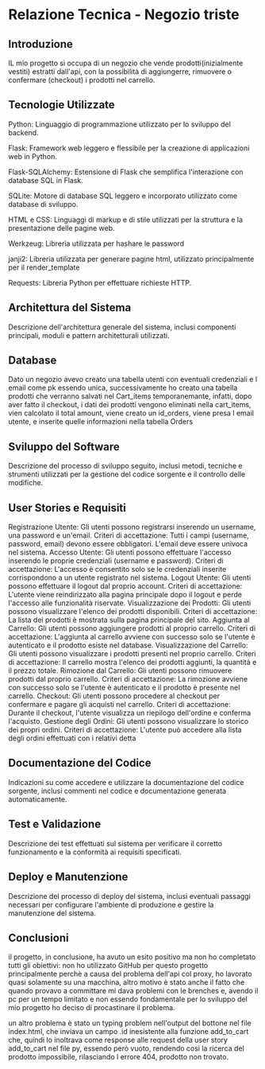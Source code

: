 # Relazione Tecnica - Negozio triste

## Introduzione
IL mio progetto si occupa di un negozio che vende prodotti(inizialmente vestiti) estratti dall'api, con la possibilità di aggiungerre, rimuovere o confermare (checkout) i prodotti nel carrello.
## Tecnologie Utilizzate

Python: Linguaggio di programmazione utilizzato per lo sviluppo del backend.

Flask: Framework web leggero e flessibile per la creazione di applicazioni web in Python.

Flask-SQLAlchemy: Estensione di Flask che semplifica l'interazione con database SQL in Flask.

SQLite: Motore di database SQL leggero e incorporato utilizzato come database di sviluppo.

HTML e CSS: Linguaggi di markup e di stile utilizzati per la struttura e la presentazione delle pagine web.

Werkzeug: Libreria utilizzata per hashare le password

janji2: Libreria utilizzata per generare pagine html, utilizzato principalmente per il render_template

Requests: Libreria Python per effettuare richieste HTTP.

## Architettura del Sistema
Descrizione dell'architettura generale del sistema, inclusi componenti principali, moduli e pattern architetturali utilizzati.
## Database
Dato un negozio avevo creato una tabella utenti con eventuali credenziali e l email come pk essendo unica, successivamente ho creato una tabella prodotti che verranno salvati nel Cart_items temporanemante, infatti, dopo aver fatto il checkout, i dati dei prodotti vengono eliminati nella cart_items, vien calcolato il total amount, viene creato un id_orders, viene presa l email utente, e inserite quelle informazioni nella tabella Orders

## Sviluppo del Software
Descrizione del processo di sviluppo seguito, inclusi metodi, tecniche e strumenti utilizzati per la gestione del codice sorgente e il controllo delle modifiche.

## User Stories e Requisiti
Registrazione Utente:
Gli utenti possono registrarsi inserendo un username, una password e un'email.
Criteri di accettazione: Tutti i campi (username, password, email) devono essere obbligatori. L'email deve essere univoca nel sistema.
Accesso Utente:
Gli utenti possono effettuare l'accesso inserendo le proprie credenziali (username e password).
Criteri di accettazione: L'accesso è consentito solo se le credenziali inserite corrispondono a un utente registrato nel sistema.
Logout Utente:
Gli utenti possono effettuare il logout dal proprio account.
Criteri di accettazione: L'utente viene reindirizzato alla pagina principale dopo il logout e perde l'accesso alle funzionalità riservate.
Visualizzazione dei Prodotti:
Gli utenti possono visualizzare l'elenco dei prodotti disponibili.
Criteri di accettazione: La lista dei prodotti è mostrata sulla pagina principale del sito.
Aggiunta al Carrello:
Gli utenti possono aggiungere prodotti al proprio carrello.
Criteri di accettazione: L'aggiunta al carrello avviene con successo solo se l'utente è autenticato e il prodotto esiste nel database.
Visualizzazione del Carrello:
Gli utenti possono visualizzare i prodotti presenti nel proprio carrello.
Criteri di accettazione: Il carrello mostra l'elenco dei prodotti aggiunti, la quantità e il prezzo totale.
Rimozione dal Carrello:
Gli utenti possono rimuovere prodotti dal proprio carrello.
Criteri di accettazione: La rimozione avviene con successo solo se l'utente è autenticato e il prodotto è presente nel carrello.
Checkout:
Gli utenti possono procedere al checkout per confermare e pagare gli acquisti nel carrello.
Criteri di accettazione: Durante il checkout, l'utente visualizza un riepilogo dell'ordine e conferma l'acquisto.
Gestione degli Ordini:
Gli utenti possono visualizzare lo storico dei propri ordini.
Criteri di accettazione: L'utente può accedere alla lista degli ordini effettuati con i relativi detta

## Documentazione del Codice
Indicazioni su come accedere e utilizzare la documentazione del codice sorgente, inclusi commenti nel codice e documentazione generata automaticamente.

## Test e Validazione
Descrizione dei test effettuati sul sistema per verificare il corretto funzionamento e la conformità ai requisiti specificati.

## Deploy e Manutenzione
Descrizione del processo di deploy del sistema, inclusi eventuali passaggi necessari per configurare l'ambiente di produzione e gestire la manutenzione del sistema.

## Conclusioni
il progetto, in conclusione, ha avuto un esito positivo ma non ho completato tutti gli obiettivi: non ho utilizzato GitHub per questo progetto principalmente perchè a causa del problema dell'api col proxy, ho lavorato quasi solamente su una macchina, altro motivo è stato anche il fatto che quando provavo a committare mi dava problemi con le brenches e, avendo il pc per un tempo limitato e non essendo fondamentale per lo sviluppo del mio progetto ho deciso di procastinare il problema. 

un altro problema è stato un typing problem nell'output del bottone nel file index.html, che inviava un campo .id inesistente alla funzione add_to_cart che, quindi lo inoltrava come response alle request della user story add_to_cart nel file py, essendo però vuoto, rendendo così la ricerca del prodotto impossibile, rilasciando l errore 404, prodotto non trovato.


